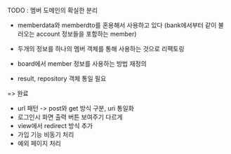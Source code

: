 TODO : 
멤버 도메인의 확실한 분리 
- memberdata와 memberdto를 혼용해서 사용하고 있다 (bank에서부터 같이 불러오는 account 정보들을 포함하는 member)
- 두개의 정보를 하나의 멤버 객체를 통해 사용하는 것으로 리팩토링 
- board에서 member 정보를 사용하는 방법 재정의 

- result, repository 객체 통일 필요 

=> 완료 



- url 패턴 -> post와 get 방식 구분, uri 통일화 
- 로그인시 화면 출력 버튼 보여주기 다르게 
- view에서 redirect 방식 추가 
- 가입 기능 비동기 처리 
- 예외 페이지 처리 

